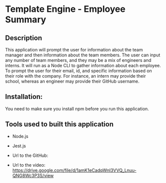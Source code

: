 # Template Engine - Employee Summary

## Description

This application will prompt the user for information about the team manager and then information about the team members. The user can input any number of team members, and they may be a mix of engineers and interns. It will run as a Node CLI to gather information about each employee. To prompt the user for their email, id, and specific information based on their role with the company. For instance, an intern may provide their school, whereas an engineer may provide their GitHub username.

## Installation:

You need to make sure you install npm before you run this application.

## Tools used to built this application

- Node.js
- Jest.js
  
- Url to the GitHub:
- Url to the video: https://drive.google.com/file/d/1amK1eCadqWnI3VVQ_Lnuu-QNG8Wc3P3S/view
